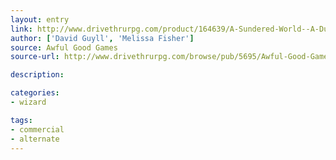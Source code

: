 ```yaml
---
layout: entry
link: http://www.drivethrurpg.com/product/164639/A-Sundered-World--A-Dungeon-World-Campaign-Setting
author: ['David Guyll', 'Melissa Fisher']
source: Awful Good Games
source-url: http://www.drivethrurpg.com/browse/pub/5695/Awful-Good-Games

description:

categories:
- wizard

tags:
- commercial
- alternate
---
```

